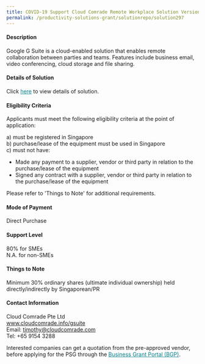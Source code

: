 ```yaml
---
title: COVID-19 Support Cloud Comrade Remote Workplace Solution Version 1.0 - Enterprise (Google G Suite)
permalink: /productivity-solutions-grant/solutionrepo/solution297
---
```


#### Description

Google G Suite is a cloud-enabled solution that enables remote collaboration between parties and teams. Features include business email, video conferencing, cloud storage and file sharing.   


#### Details of Solution

Click <a href='https://govassist.gobusiness.gov.sg/images/psg/Desensitised_Cloud_Comrade_Remote_Working_Annex_3_CR_wef_15_Sept_2020_Part_3.pdf' style='color:#037e8a'>here</a> to view details of solution.

#### Eligibility Criteria

Applicants must meet the following eligibility criteria at the point of application:

a) must be registered in Singapore <br>
b) purchase/lease of the equipment must be used in Singapore <br>
c) must not have:
- Made any payment to a supplier, vendor or third party in relation to the purchase/lease of the equipment
- Signed any contract with a supplier, vendor or third party in relation to the purchase/lease of the equipment

Please refer to 'Things to Note' for additional requirements.

#### Mode of Payment
Direct Purchase

#### Support Level
80% for SMEs <br>
N.A. for non-SMEs

#### Things to Note
Minimum 30% ordinary shares (ultimate individual ownership) held directly/indirectly by Singaporean/PR

#### Contact Information
Cloud Comrade Pte Ltd<br>www.cloudcomrade.info/gsuite<br>Email: timothy@cloudcomrade.com<br>Tel: +65 9154 3288

Interested companies can get a quotation from the pre-approved vendor, before applying for the PSG through the <a target='_blank' style='color:#037e8a' href='https://www.businessgrants.gov.sg/'>Business Grant Portal (BGP)</a>.
